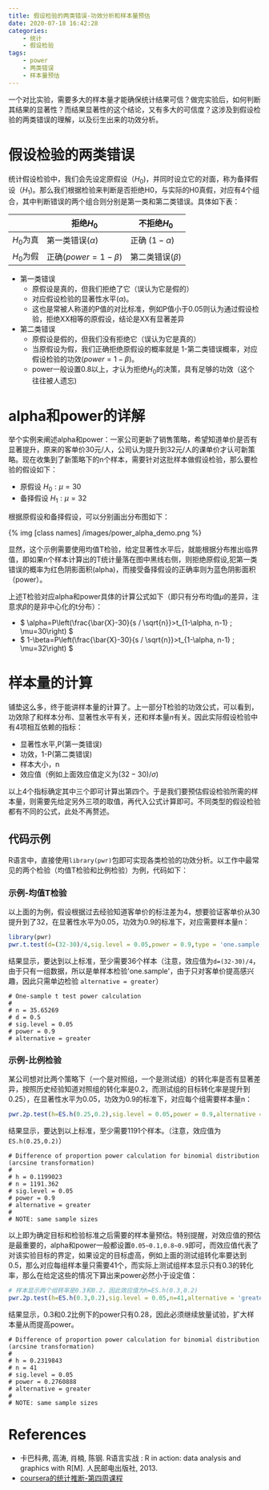 ```yaml
---
title: 假设检验的两类错误-功效分析和样本量预估
date: 2020-07-18 16:42:28
categories: 
	- 统计
	- 假设检验
tags:
	- power
	- 两类错误
	- 样本量预估
---
```


一个对比实验，需要多大的样本量才能确保统计结果可信？做完实验后，如何判断其结果的显著性？而结果显著性的这个结论，又有多大的可信度？这涉及到假设检验的两类错误的理解，以及衍生出来的功效分析。

# 假设检验的两类错误
统计假设检验中，我们会先设定原假设（$H_0$)，并同时设立它的对面，称为备择假设（$H_1$)。那么我们根据检验来判断是否拒绝H0，与实际的H0真假，对应有4个组合，其中判断错误的两个组合则分别是第一类和第二类错误。具体如下表：

|           | 拒绝$H_0$   | 不拒绝$H_0$ |
| --------- | ---------- | ---------- |
| $H_0$为真 | 第一类错误($\alpha$) | 正确 ($1-\alpha$)    |
| $H_0$为假 | 正确($power=1-\beta$)     | 第二类错误($\beta$) |


- 第一类错误
	- 原假设是真的，但我们拒绝了它（误认为它是假的）
	- 对应假设检验的显著性水平($\alpha$)。
	- 这也是常被人称道的P值的对比标准，例如P值小于0.05则认为通过假设检验，拒绝XX相等的原假设，结论是XX有显著差异
- 第二类错误
	- 原假设是假的，但我们没有拒绝它（误认为它是真的）
    - 当原假设为假，我们正确拒绝原假设的概率就是 1-第二类错误概率，对应假设检验的功效($power=1-\beta$)。
	- power一般设置0.8以上，才认为拒绝$H_0$的决策，具有足够的功效（这个往往被人遗忘)

# alpha和power的详解 
举个实例来阐述alpha和power：一家公司更新了销售策略，希望知道单价是否有显著提升，原来的客单价30元/人，公司认为提升到32元/人的课单价才认可新策略。现在收集到了新策略下的n个样本，需要针对这批样本做假设检验，那么要检验的假设如下：
- 原假设 $H_{0}:\mu=30$
- 备择假设 $H_{1}: \mu=32$


根据原假设和备择假设，可以分别画出分布图如下：

 {% img [class names] /images/power_alpha_demo.png %}

显然，这个示例需要使用均值T检验，给定显著性水平后，就能根据分布推出临界值，即如果n个样本计算出的T统计量落在图中黑线右侧，则拒绝原假设,犯第一类错误的概率为红色阴影面积(alpha)，而接受备择假设的正确率则为蓝色阴影面积（power）。

上述T检验对应alpha和power具体的计算公式如下（即只有分布均值$\mu$的差异，注意求$\beta$的是非中心化的t分布）：
- $ \alpha=P\left(\frac{\bar{X}-30}{s / \sqrt{n}}>t_{1-\alpha, n-1} ; \mu=30\right) $
- $ 1-\beta=P\left(\frac{\bar{X}-30}{s / \sqrt{n}}>t_{1-\alpha, n-1} ; \mu=32\right) $

# 样本量的计算
铺垫这么多，终于能讲样本量的计算了。上一部分T检验的功效公式，可以看到，功效除了和样本分布、显著性水平有关，还和样本量$n$有关。因此实际假设检验中有4项相互依赖的指标：
- 显著性水平,P(第一类错误)
- 功效，1-P(第二类错误)
- 样本大小，n
- 效应值（例如上面效应值定义为$(32-30)/\sigma$)

以上4个指标确定其中三个即可计算出第四个。于是我们要预估假设检验所需的样本量，则需要先给定另外三项的取值，再代入公式计算即可。不同类型的假设检验都有不同的公式，此处不再赘述。

## 代码示例

R语言中，直接使用`library(pwr)`包即可实现各类检验的功效分析。以工作中最常见的两个检验（均值T检验和比例检验）为例，代码如下：

### 示例-均值T检验
以上面的为例，假设根据过去经验知道客单价的标注差为4，想要验证客单价从30提升到了32，在显著性水平为0.05，功效为0.9的标准下，对应需要样本量n：

```R
library(pwr)
pwr.t.test(d=(32-30)/4,sig.level = 0.05,power = 0.9,type = 'one.sample',alternative = 'greater')
```
结果显示，要达到以上标准，至少需要36个样本（注意，效应值为`d=(32-30)/4`，由于只有一组数据，所以是单样本检验'one.sample'，由于只对客单价提高感兴趣，因此只需单边检验 `alternative = greater`）

```
# One-sample t test power calculation 
# 
# n = 35.65269
# d = 0.5
# sig.level = 0.05
# power = 0.9
# alternative = greater
```

### 示例-比例检验
某公司想对比两个策略下（一个是对照组，一个是测试组）的转化率是否有显著差异，按照历史经验知道对照组的转化率是0.2，而测试组的目标转化率是提升到0.25），在显著性水平为0.05，功效为0.9的标准下，对应每个组需要样本量n：

```R
pwr.2p.test(h=ES.h(0.25,0.2),sig.level = 0.05,power = 0.9,alternative = 'greater')
```
结果显示，要达到以上标准，至少需要1191个样本。（注意，效应值为`ES.h(0.25,0.2)`）
```
# Difference of proportion power calculation for binomial distribution (arcsine transformation) 
# 
# h = 0.1199023
# n = 1191.362
# sig.level = 0.05
# power = 0.9
# alternative = greater
# 
# NOTE: same sample sizes
```

以上即为确定目标和检验标准之后需要的样本量预估。特别提醒，对效应值的预估是最重要的，alpha和power一般都设置`0.05~0.1,0.8~0.9`即可，而效应值代表了对该实验目标的界定，如果设定的目标虚高，例如上面的测试组转化率要达到0.5，那么对应每组样本量只需要41个，而实际上测试组样本显示只有0.3的转化率，那么在给定这些的情况下算出来power必然小于设定值：

``` R
# 样本显示两个组转率是0.3和0.2，因此效应值为h=ES.h(0.3,0.2)
pwr.2p.test(h=ES.h(0.3,0.2),sig.level = 0.05,n=41,alternative = 'greater')
```
结果显示，0.3和0.2比例下的power只有0.28，因此必须继续放量试验，扩大样本量从而提高power。
```
# Difference of proportion power calculation for binomial distribution (arcsine transformation) 
# 
# h = 0.2319843
# n = 41
# sig.level = 0.05
# power = 0.2760888
# alternative = greater
# 
# NOTE: same sample sizes
```

# References

- 卡巴科弗, 高涛, 肖楠, 陈钢. R语言实战 : R in action: data analysis and graphics with R[M]. 人民邮电出版社, 2013.
- [coursera的统计推断-第四周课程](https://www.coursera.org/learn/statistical-inference)


